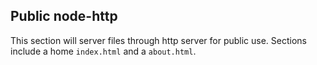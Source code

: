 ## Public node-http

This section will server files through http server for public use.
Sections include a home `index.html` and a `about.html`. 